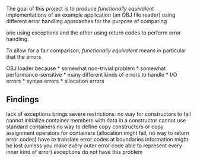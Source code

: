 

The goal of this project is to produce *functionally equivalent* implementations of an example application (an OBJ file reader) using different error handling approaches for the purpose of comparing

one using exceptions and the other using return codes to perform error handling.

To allow for a fair comparison, *functionally equivalent* means in particular that the errors

OBJ loader because
	* somewhat non-trivial problem
	* somewhat performance-sensitive
	* many different kinds of errors to handle
		* I/O errors
		* syntax errors
		* allocation errors


## Findings

lack of exceptions brings severe restrictions:
	no way for constructors to fail
		cannot initialize container members with data in a constructor
	cannot use standard containers
	no way to define copy constructors or copy assignment operators for containers (allocation might fail, no way to return error codes)
	have to translate error codes at boundaries
		information might be lost (unless you make every outer error code able to represent every inner kind of error)
		exceptions do not have this problem

